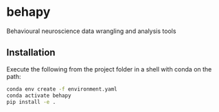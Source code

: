 # behapy
Behavioural neuroscience data wrangling and analysis tools

## Installation

Execute the following from the project folder in a shell with conda on the path:

```bash
conda env create -f environment.yaml
conda activate behapy
pip install -e .
```
